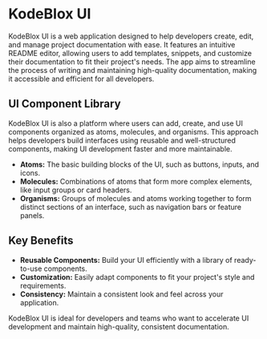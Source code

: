 # KodeBlox UI

KodeBlox UI is a web application designed to help developers create, edit, and manage project documentation with ease. It features an intuitive README editor, allowing users to add templates, snippets, and customize their documentation to fit their project's needs. The app aims to streamline the process of writing and maintaining high-quality documentation, making it accessible and efficient for all developers.

## UI Component Library

KodeBlox UI is also a platform where users can add, create, and use UI components organized as atoms, molecules, and organisms. This approach helps developers build interfaces using reusable and well-structured components, making UI development faster and more maintainable.

- **Atoms:** The basic building blocks of the UI, such as buttons, inputs, and icons.
- **Molecules:** Combinations of atoms that form more complex elements, like input groups or card headers.
- **Organisms:** Groups of molecules and atoms working together to form distinct sections of an interface, such as navigation bars or feature panels.

## Key Benefits

- **Reusable Components:** Build your UI efficiently with a library of ready-to-use components.
- **Customization:** Easily adapt components to fit your project's style and requirements.
- **Consistency:** Maintain a consistent look and feel across your application.

KodeBlox UI is ideal for developers and teams who want to accelerate UI development and maintain high-quality, consistent documentation.

